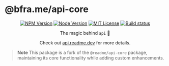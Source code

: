 # @bfra.me/api-core

<p align="center">
  <a href="https://npm.im/@bfra.me/api-core"><img src="https://img.shields.io/npm/v/@bfra.me/api-core?style=for-the-badge" alt="NPM Version"></a>
  <a href="https://npm.im/@bfra.me/api-core"><img src="https://img.shields.io/node/v/@bfra.me/api-core?style=for-the-badge" alt="Node Version"></a>
  <a href="https://npm.im/@bfra.me/api-core"><img src="https://img.shields.io/npm/l/@bfra.me/api-core?style=for-the-badge" alt="MIT License"></a>
  <a href="https://github.com/bfra-me/works"><img src="https://img.shields.io/github/actions/workflow/status/bfra-me/works/main.yaml?branch=main&style=for-the-badge" alt="Build status"></a>
</p>

<p align="center">
The magic behind <code>api</code> 🧙
</p>

<p align="center">
Check out <a href="https://api.readme.dev">api.readme.dev</a> for more details.
</p>

> **Note** This package is a fork of the `@readme/api-core` package, maintaining its core functionality while adding custom enhancements.
